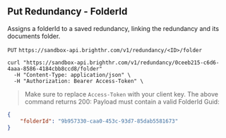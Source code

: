 ## Put Redundancy - FolderId

Assigns a folderId to a saved redundancy, linking the redundancy and its documents folder.

`PUT`
`https://sandbox-api.brighthr.com/v1/redundancy/<ID>/folder`

```shell
curl "https://sandbox-api.brighthr.com/v1/redundancy/0ceeb215-c6d6-4aaa-8586-4184cbb8ccd8/folder"
  -H "Content-Type: application/json" \
  -H "Authorization: Bearer Access-Token" \
```
> Make sure to replace `Access-Token` with your client key.
> The above command returns 200:
> Payload must contain a valid FolderId Guid:

```json
{
    "folderId": "9b957330-caa0-453c-93d7-85dab5581673"
}
```